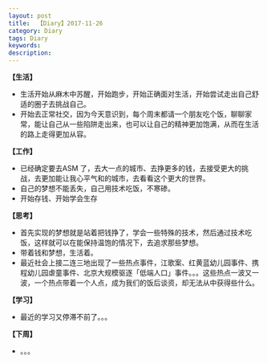 ```yaml
---
layout: post
title:  【Diary】2017-11-26
category: Diary
tags: Diary
keywords:
description:
---
```




**【生活】**

- 生活开始从麻木中苏醒，开始跑步，开始正确面对生活，开始尝试走出自己舒适的圈子去挑战自己。
- 开始去正常社交，因为今天意识到，每个周末都请一个朋友吃个饭，聊聊家常，能让自己从一些陷阱走出来，也可以让自己的精神更加饱满，从而在生活的路上走得更加从容。


**【工作】**

- 已经确定要去ASM 了，去大一点的城市、去挣更多的钱，去接受更大的挑战，去更加能让我心平气和的城市，去看看这个更大的世界。
- 自己的梦想不能丢失，自己用技术吃饭，不寒碜。
- 开始存钱、开始学会生存

**【思考】**

- 首先实现的梦想就是站着把钱挣了，学会一些特殊的技术，然后通过技术吃饭，这样就可以在能保持温饱的情况下，去追求那些梦想。
- 带着钱和梦想，生活着。
- 最近社会上接二连三地出现了一些热点事件，江歌案、红黄蓝幼儿园事件、携程幼儿园虐童事件、北京大规模驱逐「低端人口」事件。。。这些热点一波又一波，一个热点带着一个人点，成为我们的饭后谈资，却无法从中获得些什么。

**【学习】**

- 最近的学习又停滞不前了。。。

**【下周】**

- 。。。

